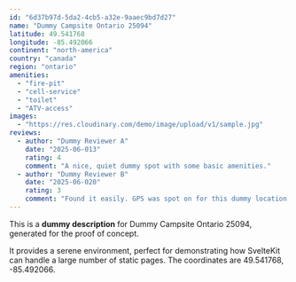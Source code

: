 ```yaml
---
id: "6d37b97d-5da2-4cb5-a32e-9aaec9bd7d27"
name: "Dummy Campsite Ontario 25094"
latitude: 49.541768
longitude: -85.492066
continent: "north-america"
country: "canada"
region: "ontario"
amenities:
  - "fire-pit"
  - "cell-service"
  - "toilet"
  - "ATV-access"
images:
  - "https://res.cloudinary.com/demo/image/upload/v1/sample.jpg"
reviews:
  - author: "Dummy Reviewer A"
    date: "2025-06-013"
    rating: 4
    comment: "A nice, quiet dummy spot with some basic amenities."
  - author: "Dummy Reviewer B"
    date: "2025-06-020"
    rating: 3
    comment: "Found it easily. GPS was spot on for this dummy location."
---
```


This is a **dummy description** for Dummy Campsite Ontario 25094, generated for the proof of concept.

It provides a serene environment, perfect for demonstrating how SvelteKit can handle a large number of static pages. The coordinates are 49.541768, -85.492066.
